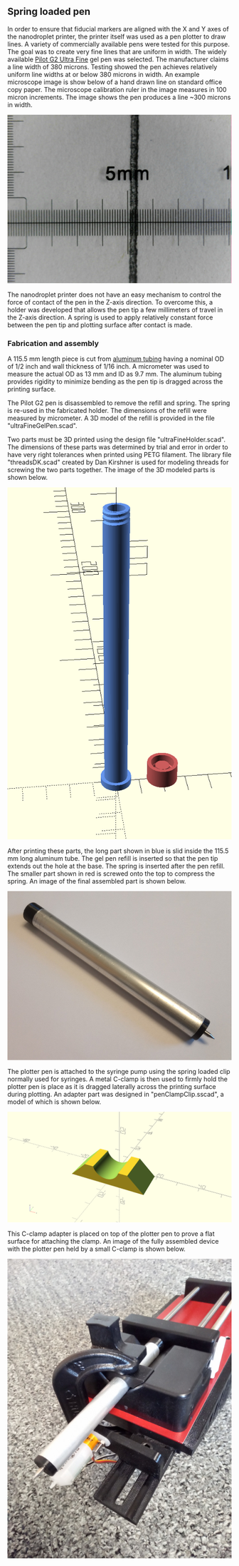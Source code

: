 ## Spring loaded pen

In order to ensure that fiducial markers are aligned with the X and Y axes of the nanodroplet printer, the printer itself was used as a pen plotter to draw lines. A variety of commercially available pens were tested for this purpose. The goal was to create very fine lines that are uniform in width. The widely available [Pilot G2 Ultra Fine](https://pilotpen.us/Product?0=40&1=29&cid=260) gel pen was selected. The manufacturer claims a line width of 380 microns. Testing showed the pen achieves relatively uniform line widths at or below 380 microns in width.  An example microscope image is show below of a hand drawn line on standard office copy paper. The microscope calibration ruler in the image measures in 100 micron increments. The image shows the pen produces a line ~300 microns in width. 

![pen line with microscope scale](https://github.com/matthew-yates/NanodropPrinter/blob/main/images/g2UltraFineExample.jpg)

The nanodroplet printer does not have an easy mechanism to control the force of contact of the pen in the Z-axis direction. To overcome this, a holder was developed that allows the pen tip a few millimeters of travel in the Z-axis direction. A spring is used to apply relatively constant force between the pen tip and plotting surface after contact is made.

### Fabrication and assembly

A 115.5 mm length piece is cut from [aluminum tubing](https://www.homedepot.com/p/Everbilt-36-in-x-1-2-in-x-1-16-in-Aluminum-Round-Tube-801247/204274002) having a nominal OD of 1/2 inch and wall thickness of 1/16 inch. A micrometer was used to measure the actual OD as 13 mm and ID as 9.7 mm. The aluminum tubing provides rigidity to minimize bending as the pen tip is dragged across the printing surface.

The Pilot G2 pen is disassembled to remove the refill and spring. The spring is re-used in the fabricated holder. The dimensions of the refill were measured by micrometer. A 3D model of the refill is provided in the file "ultraFineGelPen.scad".

Two parts must be 3D printed using the design file "ultraFineHolder.scad". The dimensions of these parts was determined by trial and error in order to have very right tolerances when printed using PETG filament. The library file "threadsDK.scad" created by Dan Kirshner is used for modeling threads for screwing the two parts together. The image of the 3D modeled parts is shown below.

![model used for 3D printed parts](https://github.com/matthew-yates/NanodropPrinter/blob/main/images/ultraFineHolderModel.png)

After printing these parts, the long part shown in blue is slid inside the 115.5 mm long aluminum tube. The gel pen refill is inserted so that the pen tip extends out the hole at the base. The spring is inserted after the pen refill. The smaller part shown in red is screwed onto the top to compress the spring. An image of the final assembled part is shown below.

![assembled spring loaded plotter pen](https://github.com/matthew-yates/NanodropPrinter/blob/main/images/ultraFineHolderPic.jpg)
 
The plotter pen is attached to the syringe pump using the spring loaded clip normally used for syringes. A metal C-clamp is then used to firmly hold the plotter pen is place as it is dragged laterally across the printing surface during plotting. An adapter part was designed in "penClampClip.sscad", a model of which is shown below.

![plotter pen c-clamp adapter](https://github.com/matthew-yates/NanodropPrinter/blob/main/images/penClampClip.png)

This C-clamp adapter is placed on top of the plotter pen to prove a flat surface for attaching the clamp. An image of the fully assembled device with the plotter pen held by a small C-clamp is shown below.

![fully assembled plotter pen](https://github.com/matthew-yates/NanodropPrinter/blob/main/images/penClampClip2.jpg)
